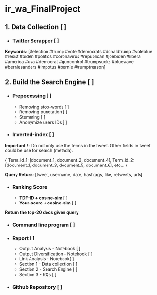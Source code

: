 # ir_wa_FinalProject

## 1. Data Collection [ ]
* ### Twitter Scrapper [ ]
**Keywords**: [#election #trump #vote #democrats #donaldtrump #voteblue #resist #biden #politics #coronavirus #republican #joebiden #liberal #america #usa #democrat #guncontrol #trumpsucks #bluewave #berniesanders #impotus #bernie #trumptreason]

## 2. Build the Search Engine [ ]
* ### Prepocessing [ ]
	* Removing stop-words [ ]
	* Removing punctation [ ]
	* Stemming [ ]
	* Anonymize users IDs [ ]
 
 * ### Inverted-index [ ]
 
 **Important !** : Do not only use the terms in the tweet. Other fields in tweet could be use for search (metada).
 
  {
	   Term_id_1: [document_1, document_2, document_4],
	   Term_id_2: [document_1, document_3, document_5, document_6], 
	   etc...
  }
  
  **Query Return**: [tweet, username, date, hashtags, like, retweets, urls]
  
* ### Ranking Score
	* **TDF-ID + cosine-sim** [ ]
	* **Your-score + cosine-sim** [ ]
	
**Return the top-20 docs given query**

* ### Command line program [ ]
* ### Report [ ]
	* Output Analysis - Notebook [ ]
	* Output Diversification - Notebook [ ]
	* Link Analysis - Notebook[ ]
	* Section 1 - Data collection [ ]
	* Section 2 - Search Engine [ ]
	* Section 3 - RQs [ ]

* ### Github Repository [ ]
